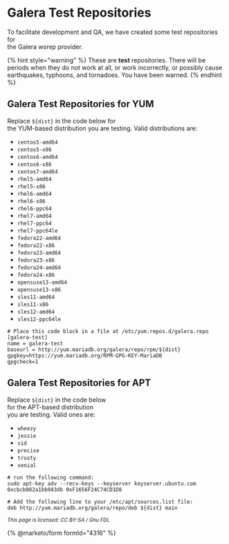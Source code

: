 # Galera Test Repositories

To facilitate development and QA, we have created some test repositories for\
the Galera wsrep provider.

{% hint style="warning" %}
These are **test** repositories. There will be periods when they do not work at all, or work incorrectly, or possibly cause earthquakes, typhoons, and tornadoes. You have been warned.
{% endhint %}

## Galera Test Repositories for YUM

Replace `${dist}` in the code below for\
the YUM-based distribution you are testing. Valid distributions are:

* `centos5-amd64`
* `centos5-x86`
* `centos6-amd64`
* `centos6-x86`
* `centos7-amd64`
* `rhel5-amd64`
* `rhel5-x86`
* `rhel6-amd64`
* `rhel6-x86`
* `rhel6-ppc64`
* `rhel7-amd64`
* `rhel7-ppc64`
* `rhel7-ppc64le`
* `fedora22-amd64`
* `fedora22-x86`
* `fedora23-amd64`
* `fedora23-x86`
* `fedora24-amd64`
* `fedora24-x86`
* `opensuse13-amd64`
* `opensuse13-x86`
* `sles11-amd64`
* `sles11-x86`
* `sles12-amd64`
* `sles12-ppc64le`

```
# Place this code block in a file at /etc/yum.repos.d/galera.repo
[galera-test]
name = galera-test
baseurl = http://yum.mariadb.org/galera/repo/rpm/${dist}
gpgkey=https://yum.mariadb.org/RPM-GPG-KEY-MariaDB
gpgcheck=1
```

## Galera Test Repositories for APT

Replace `${dist}` in the code below\
for the APT-based distribution\
you are testing. Valid ones are:

* `wheezy`
* `jessie`
* `sid`
* `precise`
* `trusty`
* `xenial`

```
# run the following command:
sudo apt-key adv --recv-keys --keyserver keyserver.ubuntu.com 0xcbcb082a1bb943db 0xF1656F24C74CD1D8

# Add the following line to your /etc/apt/sources.list file:
deb http://yum.mariadb.org/galera/repo/deb ${dist} main
```

<sub>_This page is licensed: CC BY-SA / Gnu FDL_</sub>

{% @marketo/form formId="4316" %}
